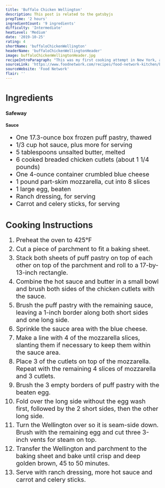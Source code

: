 ```yaml
---
title: 'Buffalo Chicken Wellington'
description: This post is related to the gatsbyjs
prepTime: '2 hours'
ingredientCount: '9 ingredients'
difficulty: 'Intermediate'
heatLevel: 'Medium'
date: '2019-10-25'
rating: 4
shortName: 'buffaloChickenWellington'
headerName: 'buffaloChickenWellingtonHeader'
image: buffaloChickenWellingtonHeader.jpg
recipeIntroParagraph: "This was my first cooking attempt in New York, and it was a total disaster. I'm not sure what happened, but the puff pastry did not hold. After stacking the chicken and cheese, wrapping everything in the puff pastry, and then flipping it, it seemed like it would hold. However after 20 minutes in the oven the top had ripped open and the ingredients were falling everywhere. Even though visually the recipe didn't turn out great, it tasted awesome and I would recommend it."
sourceLink: 'https://www.foodnetwork.com/recipes/food-network-kitchen/buffalo-chicken-wellington-5270853'
sourceWebsite: 'Food Network'
flair: ''
---
```


<h1 style="color: #2B2B2B;">Ingredients</h1>

<h3>Safeway</h3>

<h4>Sauce</h4>
<ul style="font-size: 20px;">
    <li>One 17.3-ounce box frozen puff pastry, thawed</li>
    <li>1/3 cup hot sauce, plus more for serving</li>
    <li>5 tablespoons unsalted butter, melted</li>
    <li>6 cooked breaded chicken cutlets (about 1 1/4 pounds)</li>
    <li>One 4-ounce container crumbled blue cheese</li>
    <li>1 pound part-skim mozzarella, cut into 8 slices</li>
    <li>1 large egg, beaten</li>
    <li>Ranch dressing, for serving</li>
    <li>Carrot and celery sticks, for serving</li>
</ul>

<h1 style="color: #2B2B2B; margin-top: 40px;">Cooking Instructions</h1>
<ol style="font-size: 20px" className="cookingInstructionsOL">
    <li style="margin: 5px 0;">Preheat the oven to 425°F</li>
    <li style="margin: 5px 0;">Cut a piece of parchment to fit a baking sheet.</li>
    <li style="margin: 5px 0;">Stack both sheets of puff pastry on top of each other on top of the parchment and roll to a 17-by-13-inch rectangle.</li>
    <li style="margin: 5px 0;">Combine the hot sauce and butter in a small bowl and brush both sides of the chicken cutlets with the sauce.</li>
    <li style="margin: 5px 0;">Brush the puff pastry with the remaining sauce, leaving a 1-inch border along both short sides and one long side.</li>
    <li style="margin: 5px 0;">Sprinkle the sauce area with the blue cheese.</li>
    <li style="margin: 5px 0;">Make a line with 4 of the mozzarella slices, slanting them if necessary to keep them within the sauce area.</li>
    <li style="margin: 5px 0;">Place 3 of the cutlets on top of the mozzarella. Repeat with the remaining 4 slices of mozzarella and 3 cutlets.</li>
    <li style="margin: 5px 0;">Brush the 3 empty borders of puff pastry with the beaten egg.</li>
    <li style="margin: 5px 0;">Fold over the long side without the egg wash first, followed by the 2 short sides, then the other long side.</li>
    <li style="margin: 5px 0;">Turn the Wellington over so it is seam-side down. Brush with the remaining egg and cut three 3-inch vents for steam on top. </li>
    <li style="margin: 5px 0;">Transfer the Wellington and parchment to the baking sheet and bake until crisp and deep golden brown, 45 to 50 minutes.</li>
    <li style="margin: 5px 0;">Serve with ranch dressing, more hot sauce and carrot and celery sticks.</li>
</ol>
